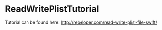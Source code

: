 # ReadWritePlistTutorial
Tutorial can be found here: http://rebeloper.com/read-write-plist-file-swift/
